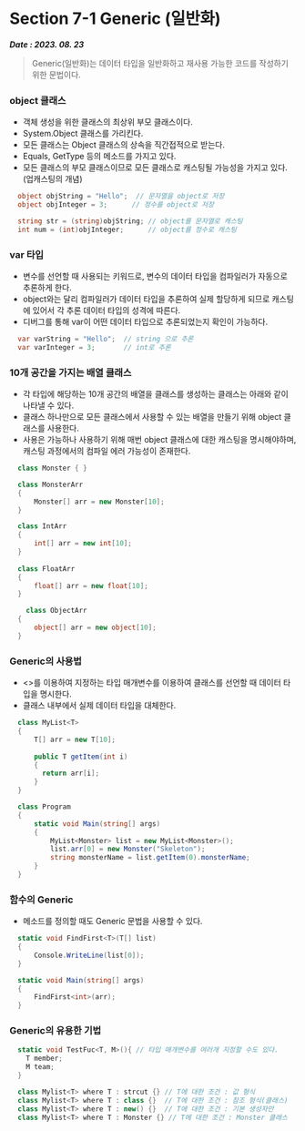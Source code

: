 # Section 7-1 Generic (일반화)
***Date : 2023. 08. 23***
> Generic(일반화)는 데이터 타입을 일반화하고 재사용 가능한 코드를 작성하기 위한 문법이다.

### object 클래스
- 객체 생성을 위한 클래스의 최상위 부모 클래스이다.
- System.Object 클래스를 가리킨다.
- 모든 클래스는 Object 클래스의 상속을 직간접적으로 받는다.
- Equals, GetType 등의 메소드를 가지고 있다.
- 모든 클래스의 부모 클래스이므로 모든 클래스로 캐스팅될 가능성을 가지고 있다. (업캐스팅의 개념)

```C#
  object objString = "Hello";  // 문자열을 object로 저장
  object objInteger = 3;      // 정수를 object로 저장

  string str = (string)objString; // object를 문자열로 캐스팅
  int num = (int)objInteger;      // object를 정수로 캐스팅
```

### var 타입 
- 변수를 선언할 때 사용되는 키워드로, 변수의 데이터 타입을 컴파일러가 자동으로 추론하게 한다.
- object와는 달리 컴파일러가 데이터 타입을 추론하여 실제 할당하게 되므로 캐스팅에 있어서 각 추론 데이터 타입의 성격에 따른다.
- 디버그를 통해 var이 어떤 데이터 타입으로 추론되었는지 확인이 가능하다.
```C#
  var varString = "Hello";  // string 으로 추론
  var varInteger = 3;       // int로 추론
```

### 10개 공간을 가지는 배열 클래스
- 각 타입에 해당하는 10개 공간의 배열을 클래스를 생성하는 클래스는 아래와 같이 나타낼 수 있다.
- 클래스 하나만으로 모든 클래스에서 사용할 수 있는 배열을 만들기 위해 object 클래스를 사용한다.
- 사용은 가능하나 사용하기 위해 매번 object 클래스에 대한 캐스팅을 명시해야하며, 캐스팅 과정에서의 컴파일 에러 가능성이 존재한다.
```C#
  class Monster { }

  class MonsterArr
  {
      Monster[] arr = new Monster[10]; 
  }

  class IntArr
  {
      int[] arr = new int[10]; 
  }
    
  class FloatArr
  {
      float[] arr = new float[10];    
  }

    class ObjectArr
  {
      object[] arr = new object[10];
  }
```

### Generic의 사용법
- <>를 이용하여 지정하는 타입 매개변수를 이용하여 클래스를 선언할 때 데이터 타입을 명시한다.
- 클래스 내부에서 실제 데이터 타입을 대체한다.
```C#
  class MyList<T>
  {
      T[] arr = new T[10];    
      
      public T getItem(int i)
      {
        return arr[i];
      }
  }

  class Program
  {
      static void Main(string[] args)
      {
          MyList<Monster> list = new MyList<Monster>();
          list.arr[0] = new Monster("Skeleton");
          string monsterName = list.getItem(0).monsterName;
      }
  }
```

### 함수의 Generic
- 메소드를 정의할 때도 Generic 문법을 사용할 수 있다.
```C#
  static void FindFirst<T>(T[] list)
  {
      Console.WriteLine(list[0]);
  }

  static void Main(string[] args)
  {
      FindFirst<int>(arr);
  }

```

### Generic의 유용한 기법
```C#
  static void TestFuc<T, M>(){ // 타입 매개변수를 여러개 지정할 수도 있다.
    T member;
    M team;
  } 

  class Mylist<T> where T : strcut {} // T에 대한 조건 : 값 형식 
  class Mylist<T> where T : class {}  // T에 대한 조건 : 참조 형식(클래스)
  class Mylist<T> where T : new() {}  // T에 대한 조건 : 기본 생성자만
  class Mylist<T> where T : Monster {} // T에 대한 조건 : Monster 클래스
```
